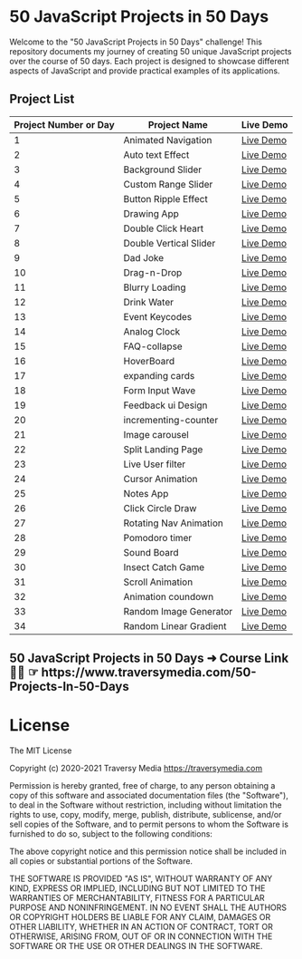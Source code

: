 
# 50 JavaScript Projects in 50 Days

Welcome to the "50 JavaScript Projects in 50 Days" challenge! This repository documents my journey of creating 50 unique JavaScript projects over the course of 50 days. Each project is designed to showcase different aspects of JavaScript and provide practical examples of its applications.

## Project List
| Project Number or Day | Project Name           | Live Demo |
|----------------|------------------------|-----------|
| 1              | Animated Navigation    | [Live Demo](https://incandescent-axolotl-810e70.netlify.app/) |
| 2              | Auto text Effect       | [Live Demo](https://649afe6522758800892fdfd7--resplendent-kelpie-b48687.netlify.app/) |
| 3              | Background Slider      | [Live Demo](https://luminous-khapse-1ba58f.netlify.app/) |
| 4              | Custom Range Slider    | [Live Demo](https://649d802814d4fd06f21aa2bd--reliable-quokka-372b68.netlify.app/) |
| 5              | Button Ripple Effect   | [Live Demo](https://649ebcb74b925100892cf385--fantastic-gecko-412f5d.netlify.app/) |
| 6              | Drawing App            | [Live Demo](https://64a00b01a3ef6d1ff67df26a--loquacious-frangipane-053790.netlify.app/) |
| 7              | Double Click Heart     | [Live Demo](https://64a1646ebad6fb434e412885--stalwart-bombolone-dce336.netlify.app/) |
| 8              | Double Vertical Slider | [Live Demo](https://64a2337abad6fb33c941283c--gentle-bublanina-91deee.netlify.app/) |
| 9              | Dad Joke               | [Live Demo](https://64a40468a845b20dd01f91b7--roaring-lebkuchen-f16e73.netlify.app/) |
| 10             | Drag-n-Drop            | [Live Demo](https://64a5563c6eab6000811ed261--wonderful-torrone-ee80c6.netlify.app/) |
| 11             | Blurry Loading         | [Live Demo](https://64a67d5790757c5715967671--reliable-medovik-bf41a7.netlify.app/) |
| 12             | Drink Water            | [Live Demo](https://64a80c7dd19e2a0f5df5715c--effortless-tulumba-7396c6.netlify.app/) |
| 13             | Event Keycodes         | [Live Demo](https://64a979344dd25f0bd8c7707e--fantastic-haupia-b27331.netlify.app/) |
| 14             | Analog Clock           | [Live Demo](https://64aa3f4107c5a67282d76770--quiet-muffin-a52b88.netlify.app/) |
| 15             | FAQ-collapse           | [Live Demo](https://64abc81d5489343d5976b470--fancy-duckanoo-a7c4e3.netlify.app/) |
| 16             | HoverBoard             | [Live Demo](https://64ace9f62acb1a3a0d4613bb--splendid-axolotl-b9cf10.netlify.app/) |
| 17             | expanding cards        | [Live Demo](https://64ae8fb64979231a88927f9d--endearing-manatee-b90cf7.netlify.app/) |
| 18             | Form Input Wave        | [Live Demo](https://64afcc2d84a38d4580a5c7c0--velvety-strudel-b27202.netlify.app/?) |
| 19             | Feedback ui Design     | [Live Demo](https://frabjous-fox-e83e5f.netlify.app/) |
| 20             | incrementing-counter   | [Live Demo](https://64b282d3bd75e97d11def9c4--mellifluous-lokum-5c0c61.netlify.app/) |
| 21             | Image carousel         | [Live Demo](https://64b3e8bf9a72cb3063efde55--adorable-biscotti-276e17.netlify.app/) |
| 22             | Split Landing Page     | [Live Demo](https://64b4a9dee4fdea171088f062--playful-cannoli-67bbca.netlify.app/) |
| 23             | Live User filter       | [Live Demo](https://flourishing-rabanadas-094ab3.netlify.app/) | 
| 24             | Cursor Animation       | [Live Demo](https://flourishing-rabanadas-094ab3.netlify.app/) | 
| 25             | Notes App              | [Live Demo](https://64b936aa25c4c10475bd1064--thunderous-liger-790d68.netlify.app/) |
| 26             | Click Circle Draw      | [Live Demo](https://64ba6291e1b61e03bfb97577--ornate-toffee-01c247.netlify.app/) |
| 27             | Rotating Nav Animation | [Live Demo](https://64bb4c58c252e01b7b126f0c--spectacular-entremet-7fa79a.netlify.app/) |
| 28             | Pomodoro timer         | [Live Demo](https://64bd526e33a8cd3256944f84--mellifluous-piroshki-7de023.netlify.app/) |
| 29             | Sound Board            | [Live Demo](https://64be52fcbf7e1b008004403d--unique-bublanina-7b42d7.netlify.app/) |
| 30             | Insect Catch Game      | [Live Demo](https://64c296691c6c4a0ac1af167e--gleeful-moonbeam-3abdd2.netlify.app/) |
| 31             | Scroll Animation       | [Live Demo](https://delicate-genie-d86344.netlify.app/) |
| 32             | Animation coundown     | [Live Demo](https://64c5350e71ccc67d2f69978c--statuesque-fairy-1fe60a.netlify.app/) |
| 33             | Random Image Generator | [Live Demo](https://timely-gumption-48555d.netlify.app/) |
| 34             | Random Linear Gradient | [Live Demo](https://64c909a66a382010d7379803--delicate-torrone-fd2d7a.netlify.app/) |



<h2>50 JavaScript Projects in 50 Days ➜ Course Link 👩‍🏫 ☞ https://www.traversymedia.com/50-Projects-In-50-Days </h2>

<h1>License</h1>
The MIT License

Copyright (c) 2020-2021 Traversy Media https://traversymedia.com

Permission is hereby granted, free of charge, to any person obtaining a copy of this software and associated documentation files (the "Software"), to deal in the Software without restriction, including without limitation the rights to use, copy, modify, merge, publish, distribute, sublicense, and/or sell copies of the Software, and to permit persons to whom the Software is furnished to do so, subject to the following conditions:

The above copyright notice and this permission notice shall be included in all copies or substantial portions of the Software.

THE SOFTWARE IS PROVIDED "AS IS", WITHOUT WARRANTY OF ANY KIND, EXPRESS OR IMPLIED, INCLUDING BUT NOT LIMITED TO THE WARRANTIES OF MERCHANTABILITY, FITNESS FOR A PARTICULAR PURPOSE AND NONINFRINGEMENT. IN NO EVENT SHALL THE AUTHORS OR COPYRIGHT HOLDERS BE LIABLE FOR ANY CLAIM, DAMAGES OR OTHER LIABILITY, WHETHER IN AN ACTION OF CONTRACT, TORT OR OTHERWISE, ARISING FROM, OUT OF OR IN CONNECTION WITH THE SOFTWARE OR THE USE OR OTHER DEALINGS IN THE SOFTWARE.
